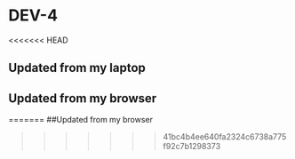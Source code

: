 # DEV-4
<<<<<<< HEAD
## Updated from my laptop
## Updated from my browser
=======
##Updated from my browser
>>>>>>> 41bc4b4ee640fa2324c6738a775f92c7b1298373
